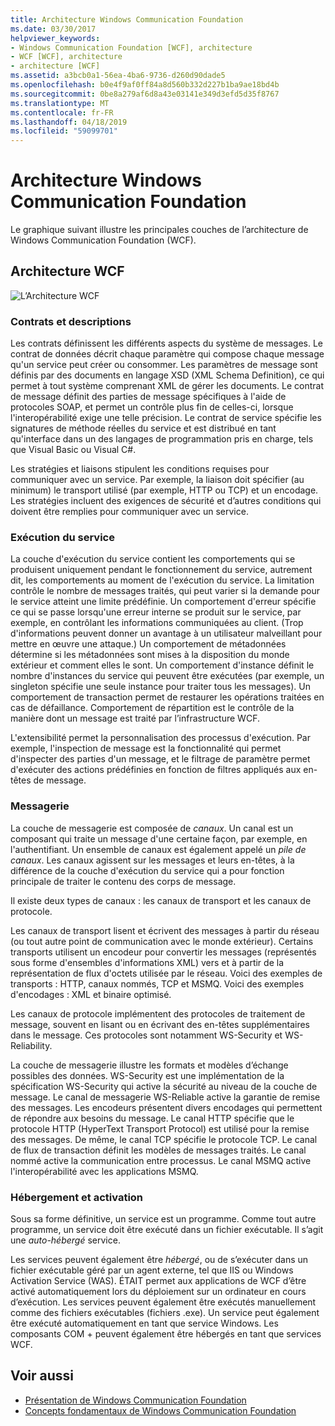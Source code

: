 ```yaml
---
title: Architecture Windows Communication Foundation
ms.date: 03/30/2017
helpviewer_keywords:
- Windows Communication Foundation [WCF], architecture
- WCF [WCF], architecture
- architecture [WCF]
ms.assetid: a3bcb0a1-56ea-4ba6-9736-d260d90dade5
ms.openlocfilehash: b0e4f9af0ff84a8d560b332d227b1ba9ae18bd4b
ms.sourcegitcommit: 0be8a279af6d8a43e03141e349d3efd5d35f8767
ms.translationtype: MT
ms.contentlocale: fr-FR
ms.lasthandoff: 04/18/2019
ms.locfileid: "59099701"
---
```

# <a name="windows-communication-foundation-architecture"></a>Architecture Windows Communication Foundation
Le graphique suivant illustre les principales couches de l’architecture de Windows Communication Foundation (WCF).  
  
## <a name="wcf-architecture"></a>Architecture WCF  
 ![L’Architecture WCF](../../../docs/framework/wcf/media/wcf-architecture.gif "WCF_Architecture")  
  
### <a name="contracts-and-descriptions"></a>Contrats et descriptions  
 Les contrats définissent les différents aspects du système de messages. Le contrat de données décrit chaque paramètre qui compose chaque message qu'un service peut créer ou consommer. Les paramètres de message sont définis par des documents en langage XSD (XML Schema Definition), ce qui permet à tout système comprenant XML de gérer les documents. Le contrat de message définit des parties de message spécifiques à l'aide de protocoles SOAP, et permet un contrôle plus fin de celles-ci, lorsque l'interopérabilité exige une telle précision. Le contrat de service spécifie les signatures de méthode réelles du service et est distribué en tant qu'interface dans un des langages de programmation pris en charge, tels que Visual Basic ou Visual C#.  
  
 Les stratégies et liaisons stipulent les conditions requises pour communiquer avec un service.  Par exemple, la liaison doit spécifier (au minimum) le transport utilisé (par exemple, HTTP ou TCP) et un encodage. Les stratégies incluent des exigences de sécurité et d’autres conditions qui doivent être remplies pour communiquer avec un service.  
  
### <a name="service-runtime"></a>Exécution du service  
 La couche d'exécution du service contient les comportements qui se produisent uniquement pendant le fonctionnement du service, autrement dit, les comportements au moment de l'exécution du service. La limitation contrôle le nombre de messages traités, qui peut varier si la demande pour le service atteint une limite prédéfinie. Un comportement d'erreur spécifie ce qui se passe lorsqu'une erreur interne se produit sur le service, par exemple, en contrôlant les informations communiquées au client. (Trop d'informations peuvent donner un avantage à un utilisateur malveillant pour mettre en œuvre une attaque.) Un comportement de métadonnées détermine si les métadonnées sont mises à la disposition du monde extérieur et comment elles le sont. Un comportement d'instance définit le nombre d'instances du service qui peuvent être exécutées (par exemple, un singleton spécifie une seule instance pour traiter tous les messages). Un comportement de transaction permet de restaurer les opérations traitées en cas de défaillance. Comportement de répartition est le contrôle de la manière dont un message est traité par l’infrastructure WCF.  
  
 L'extensibilité permet la personnalisation des processus d'exécution. Par exemple, l'inspection de message est la fonctionnalité qui permet d'inspecter des parties d'un message, et le filtrage de paramètre permet d'exécuter des actions prédéfinies en fonction de filtres appliqués aux en-têtes de message.  
  
### <a name="messaging"></a>Messagerie  
 La couche de messagerie est composée de *canaux*. Un canal est un composant qui traite un message d'une certaine façon, par exemple, en l'authentifiant. Un ensemble de canaux est également appelé un *pile de canaux*. Les canaux agissent sur les messages et leurs en-têtes, à la différence de la couche d'exécution du service qui a pour fonction principale de traiter le contenu des corps de message.  
  
 Il existe deux types de canaux : les canaux de transport et les canaux de protocole.  
  
 Les canaux de transport lisent et écrivent des messages à partir du réseau (ou tout autre point de communication avec le monde extérieur). Certains transports utilisent un encodeur pour convertir les messages (représentés sous forme d'ensembles d'informations XML) vers et à partir de la représentation de flux d'octets utilisée par le réseau. Voici des exemples de transports : HTTP, canaux nommés, TCP et MSMQ. Voici des exemples d'encodages : XML et binaire optimisé.  
  
 Les canaux de protocole implémentent des protocoles de traitement de message, souvent en lisant ou en écrivant des en-têtes supplémentaires dans le message. Ces protocoles sont notamment WS-Security et WS-Reliability.  
  
 La couche de messagerie illustre les formats et modèles d’échange possibles des données. WS-Security est une implémentation de la spécification WS-Security qui active la sécurité au niveau de la couche de message. Le canal de messagerie WS-Reliable active la garantie de remise des messages. Les encodeurs présentent divers encodages qui permettent de répondre aux besoins du message. Le canal HTTP spécifie que le protocole HTTP (HyperText Transport Protocol) est utilisé pour la remise des messages. De même, le canal TCP spécifie le protocole TCP. Le canal de flux de transaction définit les modèles de messages traités. Le canal nommé active la communication entre processus. Le canal MSMQ active l'interopérabilité avec les applications MSMQ.  
  
### <a name="hosting-and-activation"></a>Hébergement et activation  
 Sous sa forme définitive, un service est un programme. Comme tout autre programme, un service doit être exécuté dans un fichier exécutable. Il s’agit une *auto-hébergé* service.  
  
 Les services peuvent également être *hébergé*, ou de s’exécuter dans un fichier exécutable géré par un agent externe, tel que IIS ou Windows Activation Service (WAS). ÉTAIT permet aux applications de WCF d’être activé automatiquement lors du déploiement sur un ordinateur en cours d’exécution. Les services peuvent également être exécutés manuellement comme des fichiers exécutables (fichiers .exe). Un service peut également être exécuté automatiquement en tant que service Windows. Les composants COM + peuvent également être hébergés en tant que services WCF.  
  
## <a name="see-also"></a>Voir aussi

- [Présentation de Windows Communication Foundation](../../../docs/framework/wcf/whats-wcf.md)
- [Concepts fondamentaux de Windows Communication Foundation](../../../docs/framework/wcf/fundamental-concepts.md)
